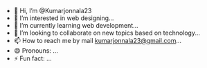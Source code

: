 - 👋 Hi, I’m @Kumarjonnala23
- 👀 I’m interested in web designing...
- 🌱 I’m currently learning  web development...
- 💞️ I’m looking to collaborate on new topics based on technology...
- 📫 How to reach me by mail kumarjonnala23@gmail.com...
- 😄 Pronouns: ...
- ⚡ Fun fact: ...

<!---
Kumarjonnala23/Kumarjonnala23 is a ✨ special ✨ repository because its `README.md` (this file) appears on your GitHub profile.
You can click the Preview link to take a look at your changes.
--->
